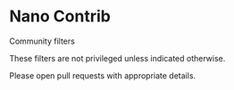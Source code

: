 # Nano Contrib

Community filters

These filters are not privileged unless indicated otherwise.

Please open pull requests with appropriate details.
